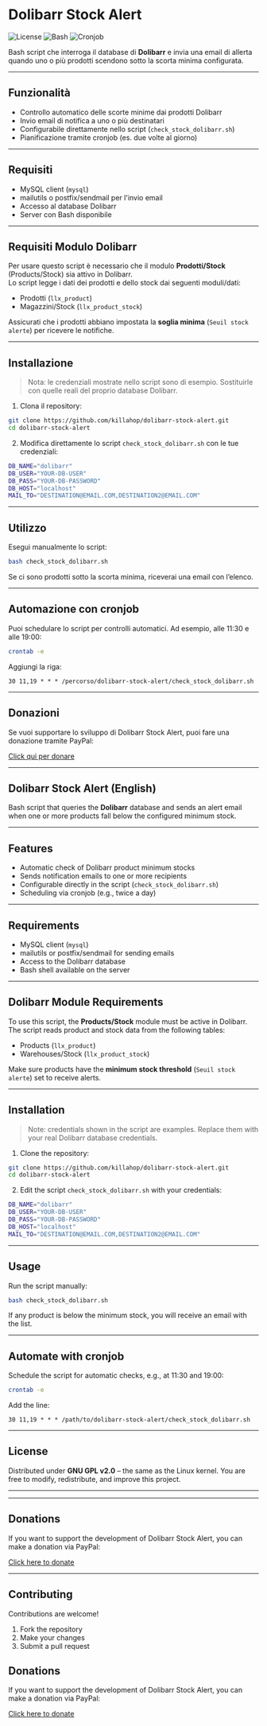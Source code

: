 # Dolibarr Stock Alert

![License](https://img.shields.io/badge/License-GPL%20v2-blue)
![Bash](https://img.shields.io/badge/Script-Bash-orange)
![Cronjob](https://img.shields.io/badge/Cronjob-Scheduled-brightgreen)

Bash script che interroga il database di **Dolibarr** e invia una email di allerta quando uno o più prodotti scendono sotto la scorta minima configurata.

---

## Funzionalità

* Controllo automatico delle scorte minime dai prodotti Dolibarr
* Invio email di notifica a uno o più destinatari
* Configurabile direttamente nello script (`check_stock_dolibarr.sh`)
* Pianificazione tramite cronjob (es. due volte al giorno)

---

## Requisiti

* MySQL client (`mysql`)
* mailutils o postfix/sendmail per l'invio email
* Accesso al database Dolibarr
* Server con Bash disponibile

---

## Requisiti Modulo Dolibarr

Per usare questo script è necessario che il modulo **Prodotti/Stock** (Products/Stock) sia attivo in Dolibarr.  
Lo script legge i dati dei prodotti e dello stock dai seguenti moduli/dati:

- Prodotti (`llx_product`)  
- Magazzini/Stock (`llx_product_stock`)  

Assicurati che i prodotti abbiano impostata la **soglia minima** (`Seuil stock alerte`) per ricevere le notifiche.

---

## Installazione

> Nota: le credenziali mostrate nello script sono di esempio. Sostituirle con quelle reali del proprio database Dolibarr.

1. Clona il repository:

```bash
git clone https://github.com/killahop/dolibarr-stock-alert.git
cd dolibarr-stock-alert
```

2. Modifica direttamente lo script `check_stock_dolibarr.sh` con le tue credenziali:

```bash
DB_NAME="dolibarr"
DB_USER="YOUR-DB-USER"
DB_PASS="YOUR-DB-PASSWORD"
DB_HOST="localhost"
MAIL_TO="DESTINATION@EMAIL.COM,DESTINATION2@EMAIL.COM"
```

---

## Utilizzo

Esegui manualmente lo script:

```bash
bash check_stock_dolibarr.sh
```

Se ci sono prodotti sotto la scorta minima, riceverai una email con l’elenco.

---

## Automazione con cronjob

Puoi schedulare lo script per controlli automatici. Ad esempio, alle 11:30 e alle 19:00:

```bash
crontab -e
```

Aggiungi la riga:

```cron
30 11,19 * * * /percorso/dolibarr-stock-alert/check_stock_dolibarr.sh
```

---
## Donazioni

Se vuoi supportare lo sviluppo di Dolibarr Stock Alert, puoi fare una donazione tramite PayPal:

[Click qui per donare](https://www.paypal.com/donate/?hosted_button_id=VPSS3AQBPAVAS)

---

## Dolibarr Stock Alert (English)

Bash script that queries the **Dolibarr** database and sends an alert email when one or more products fall below the configured minimum stock.

---

## Features

* Automatic check of Dolibarr product minimum stocks
* Sends notification emails to one or more recipients
* Configurable directly in the script (`check_stock_dolibarr.sh`)
* Scheduling via cronjob (e.g., twice a day)

---

## Requirements

* MySQL client (`mysql`)
* mailutils or postfix/sendmail for sending emails
* Access to the Dolibarr database
* Bash shell available on the server

---

## Dolibarr Module Requirements

To use this script, the **Products/Stock** module must be active in Dolibarr.  
The script reads product and stock data from the following tables:

- Products (`llx_product`)  
- Warehouses/Stock (`llx_product_stock`)  

Make sure products have the **minimum stock threshold** (`Seuil stock alerte`) set to receive alerts.

---

## Installation

> Note: credentials shown in the script are examples. Replace them with your real Dolibarr database credentials.

1. Clone the repository:

```bash
git clone https://github.com/killahop/dolibarr-stock-alert.git
cd dolibarr-stock-alert
```

2. Edit the script `check_stock_dolibarr.sh` with your credentials:

```bash
DB_NAME="dolibarr"
DB_USER="YOUR-DB-USER"
DB_PASS="YOUR-DB-PASSWORD"
DB_HOST="localhost"
MAIL_TO="DESTINATION@EMAIL.COM,DESTINATION2@EMAIL.COM"
```

---

## Usage

Run the script manually:

```bash
bash check_stock_dolibarr.sh
```

If any product is below the minimum stock, you will receive an email with the list.

---

## Automate with cronjob

Schedule the script for automatic checks, e.g., at 11:30 and 19:00:

```bash
crontab -e
```

Add the line:

```cron
30 11,19 * * * /path/to/dolibarr-stock-alert/check_stock_dolibarr.sh
```

---

## License

Distributed under **GNU GPL v2.0** – the same as the Linux kernel.
You are free to modify, redistribute, and improve this project.

---

---
## Donations

If you want to support the development of Dolibarr Stock Alert, you can make a donation via PayPal:

[Click here to donate](https://www.paypal.com/donate/?hosted_button_id=VPSS3AQBPAVAS)

---

## Contributing

Contributions are welcome!

1. Fork the repository
2. Make your changes
3. Submit a pull request

## Donations

If you want to support the development of Dolibarr Stock Alert, you can make a donation via PayPal:

[Click here to donate](https://www.paypal.com/donate/?hosted_button_id=VPSS3AQBPAVAS)
